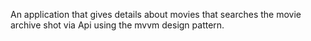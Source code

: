 An application that gives details about movies that searches the movie archive shot via Api using the mvvm design pattern.


